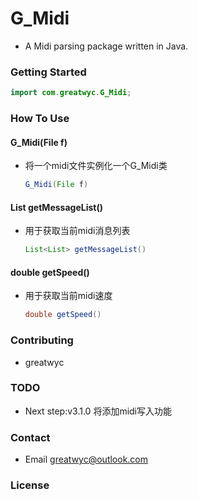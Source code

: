 # G_Midi

- A Midi parsing package written in Java.

### Getting Started
  ```Java
  import com.greatwyc.G_Midi;
  ```

### How To Use

#### G_Midi(File f)
* 将一个midi文件实例化一个G_Midi类
  ```Java
  G_Midi(File f)
  ```

#### List<List> getMessageList()
* 用于获取当前midi消息列表
  ```Java
  List<List> getMessageList()
  ```

#### double getSpeed()
* 用于获取当前midi速度
  ```Java
  double getSpeed()
  ```

### Contributing
- greatwyc

### TODO
- Next step:v3.1.0 将添加midi写入功能

### Contact
- Email greatwyc@outlook.com

### License
